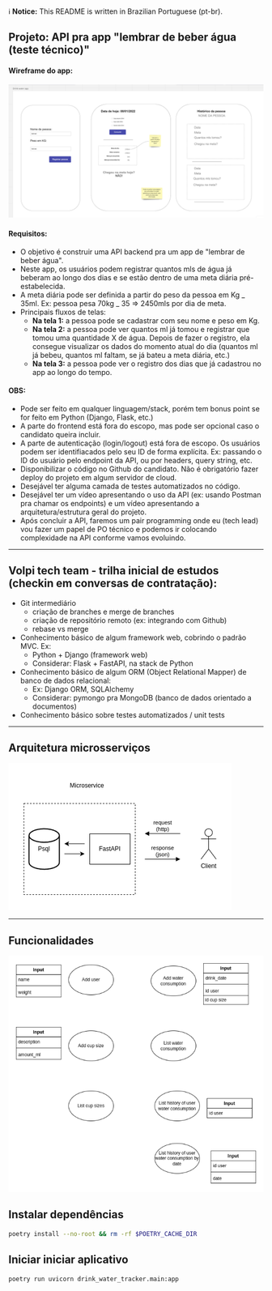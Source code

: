 ℹ️ **Notice:** This README is written in Brazilian Portuguese (pt-br).

## Projeto: API pra app "lembrar de beber água (teste técnico)"

#### Wireframe do app:

![Alt Text](./img/wireframe-app-pt-br.png)

#### Requisitos:

- O objetivo é construir uma API backend pra um app de "lembrar de beber água".
- Neste app, os usuários podem registrar quantos mls de água já beberam ao longo dos dias e se estão dentro de uma meta diária pré-estabelecida.
- A meta diária pode ser definida a partir do peso da pessoa em Kg _ 35ml. Ex: pessoa pesa 70kg _ 35 => 2450mls por dia de meta.
- Principais fluxos de telas:
  - **Na tela 1:** a pessoa pode se cadastrar com seu nome e peso em Kg.
  - **Na tela 2:** a pessoa pode ver quantos ml já tomou e registrar que tomou uma quantidade X de água. Depois de fazer o registro, ela consegue visualizar os dados do momento atual do dia (quantos ml já bebeu, quantos ml faltam, se já bateu a meta diária, etc.)
  - **Na tela 3:** a pessoa pode ver o registro dos dias que já cadastrou no app ao longo do tempo.

#### OBS:

- Pode ser feito em qualquer linguagem/stack, porém tem bonus point se for feito em Python (Django, Flask, etc.)
- A parte do frontend está fora do escopo, mas pode ser opcional caso o candidato queira incluir.
- A parte de autenticação (login/logout) está fora de escopo. Os usuários podem ser identifiacados pelo seu ID de forma explícita. Ex: passando o ID do usuário pelo endpoint da API, ou por headers, query string, etc.
- Disponibilizar o código no Github do candidato. Não é obrigatório fazer deploy do projeto em algum servidor de cloud.
- Desejável ter alguma camada de testes automatizados no código.
- Desejável ter um vídeo apresentando o uso da API (ex: usando Postman pra chamar os endpoints) e um vídeo apresentando a arquitetura/estrutura geral do projeto.
- Após concluir a API, faremos um pair programming onde eu (tech lead) vou fazer um papel de PO técnico e podemos ir colocando complexidade na API conforme vamos evoluindo.

---

## Volpi tech team - trilha inicial de estudos (checkin em conversas de contratação):

- Git intermediário
  - criação de branches e merge de branches
  - criação de repositório remoto (ex: integrando com Github)
  - rebase vs merge
- Conhecimento básico de algum framework web, cobrindo o padrão MVC. Ex:
  - Python + Django (framework web)
  - Considerar: Flask + FastAPI, na stack de Python
- Conhecimento básico de algum ORM (Object Relational Mapper) de banco de dados relacional:
  - Ex: Django ORM, SQLAlchemy
  - Considerar: pymongo pra MongoDB (banco de dados orientado a documentos)
- Conhecimento básico sobre testes automatizados / unit tests

---

## Arquitetura microsserviços

![Alt Text](./img/architecture-diagram.png)

---

## Funcionalidades

![Alt Text](./img/features.png)

## Instalar dependências

```bash
poetry install --no-root && rm -rf $POETRY_CACHE_DIR
```

## Iniciar iniciar aplicativo

```bash
poetry run uvicorn drink_water_tracker.main:app
```
